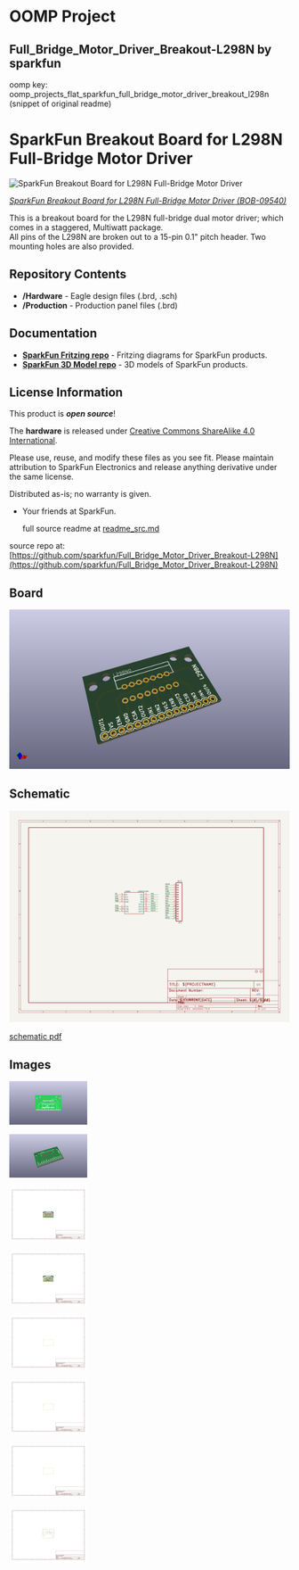 # OOMP Project  
## Full_Bridge_Motor_Driver_Breakout-L298N  by sparkfun  
  
oomp key: oomp_projects_flat_sparkfun_full_bridge_motor_driver_breakout_l298n  
(snippet of original readme)  
  
SparkFun Breakout Board for L298N Full-Bridge Motor Driver  
========================================  
  
![SparkFun Breakout Board for L298N Full-Bridge Motor Driver](https://cdn.sparkfun.com//assets/parts/3/2/9/3/09540-01.jpg)  
  
[*SparkFun Breakout Board for L298N Full-Bridge Motor Driver (BOB-09540)*](https://www.sparkfun.com/products/9540)  
  
This is a breakout board for the L298N full-bridge dual motor driver; which comes in a staggered, Multiwatt package.  
All pins of the L298N are broken out to a 15-pin 0.1" pitch header. Two mounting holes are also provided.  
  
Repository Contents  
-------------------  
  
* **/Hardware** - Eagle design files (.brd, .sch)  
* **/Production** - Production panel files (.brd)  
  
Documentation  
--------------  
* **[SparkFun Fritzing repo](https://github.com/sparkfun/Fritzing_Parts)** - Fritzing diagrams for SparkFun products.  
* **[SparkFun 3D Model repo](https://github.com/sparkfun/3D_Models)** - 3D models of SparkFun products.   
  
  
License Information  
-------------------  
This product is _**open source**_!   
  
The **hardware** is released under [Creative Commons ShareAlike 4.0 International](https://creativecommons.org/licenses/by-sa/4.0/).  
  
Please use, reuse, and modify these files as you see fit. Please maintain attribution to SparkFun Electronics and release anything derivative under the same license.  
  
Distributed as-is; no warranty is given.  
  
- Your friends at SparkFun.  
  
  
  
  full source readme at [readme_src.md](readme_src.md)  
  
source repo at: [https://github.com/sparkfun/Full_Bridge_Motor_Driver_Breakout-L298N](https://github.com/sparkfun/Full_Bridge_Motor_Driver_Breakout-L298N)  
## Board  
  
[![working_3d.png](working_3d_600.png)](working_3d.png)  
## Schematic  
  
[![working_schematic.png](working_schematic_600.png)](working_schematic.png)  
  
[schematic pdf](working_schematic.pdf)  
## Images  
  
[![working_3D_bottom.png](working_3D_bottom_140.png)](working_3D_bottom.png)  
  
[![working_3D_top.png](working_3D_top_140.png)](working_3D_top.png)  
  
[![working_assembly_page_01.png](working_assembly_page_01_140.png)](working_assembly_page_01.png)  
  
[![working_assembly_page_02.png](working_assembly_page_02_140.png)](working_assembly_page_02.png)  
  
[![working_assembly_page_03.png](working_assembly_page_03_140.png)](working_assembly_page_03.png)  
  
[![working_assembly_page_04.png](working_assembly_page_04_140.png)](working_assembly_page_04.png)  
  
[![working_assembly_page_05.png](working_assembly_page_05_140.png)](working_assembly_page_05.png)  
  
[![working_assembly_page_06.png](working_assembly_page_06_140.png)](working_assembly_page_06.png)  

